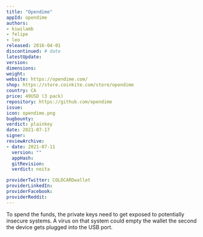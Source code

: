 ```yaml
---
title: "Opendime"
appId: opendime
authors:
- kiwilamb
- felipe
- leo
released: 2016-04-01
discontinued: # date
latestUpdate: 
version: 
dimensions:
weight: 
website: https://opendime.com/
shop: https://store.coinkite.com/store/opendime
country: CA
price: 49USD (3 pack)
repository: https://github.com/opendime
issue: 
icon: opendime.png
bugbounty: 
verdict: plainkey
date: 2021-07-17
signer: 
reviewArchive:
- date: 2021-07-11  
  version: "" 
  appHash: 
  gitRevision: 
  verdict: noita

providerTwitter: COLDCARDwallet
providerLinkedIn: 
providerFacebook: 
providerReddit: 
---
```


To spend the funds, the private keys need to get exposed to potentially insecure
systems. A virus on that system could empty the wallet the second the device
gets plugged into the USB port.
